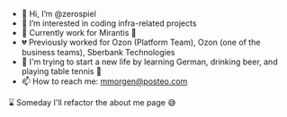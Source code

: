 - 👋 Hi, I’m @zerospiel
- 👀 I’m interested in coding infra-related projects
- 🏢 Currently work for Mirantis 💛
- 💔 Previously worked for Ozon (Platform Team), Ozon (one of the business teams), Sberbank Technologies
- 🌱 I'm trying to start a new life by learning German, drinking beer, and playing table tennis 🏓
- 📫 How to reach me: mmorgen@posteo.com

⌛️ Someday I'll refactor the about me page 😅

<!---
zerospiel/zerospiel is a ✨ special ✨ repository because its `README.md` (this file) appears on your GitHub profile.
You can click the Preview link to take a look at your changes.
--->
